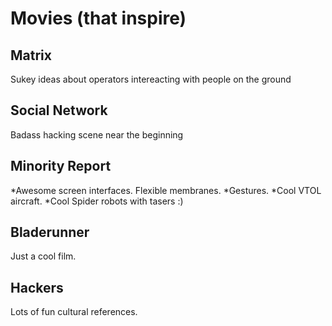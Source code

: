 Movies (that inspire)
======

Matrix
------
Sukey ideas about operators intereacting with people on the ground

Social Network
------
Badass hacking scene near the beginning

Minority Report
------
*Awesome screen interfaces. Flexible membranes.
*Gestures.
*Cool VTOL aircraft.
*Cool Spider robots with tasers :)

Bladerunner
------
Just a cool film.

Hackers
-------
Lots of fun cultural references.
